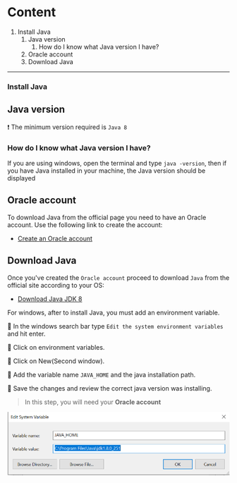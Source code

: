 # Content

1. Install Java
    1. Java version
        1. How do I know what Java version I have?
    2. Oracle account
    3. Download Java
-----------------------


### Install Java
## Java version
:exclamation: The minimum version required is `Java 8`

### How do I know what Java version I have?

If you are using windows, open the terminal and type `java -version`,
then if you have Java installed in your machine, the Java version should be displayed

## Oracle account
To download Java from the official page you need to have an Oracle account.
Use the following link to create the account:

- [Create an Oracle account](https://profile.oracle.com/myprofile/account/create-account.jspx)

## Download Java
Once you've created the `Oracle account` proceed to download `Java` from the official site according to your OS:

- [Download Java JDK 8](https://www.oracle.com/java/technologies/javase-jdk8-downloads.html)

For windows, after to install Java, you must add an environment variable.

:pushpin: In the windows search bar type `Edit the system environment variables`
and hit enter.  

:pushpin: Click on environment variables.

:pushpin: Click on New(Second window).

:pushpin: Add the variable name `JAVA_HOME` and the java installation path.

:pushpin: Save the changes and review the correct java version was installing.

> In this step, you will need your **Oracle account**

![javaHome](../../../.img/java/javahome.PNG)
